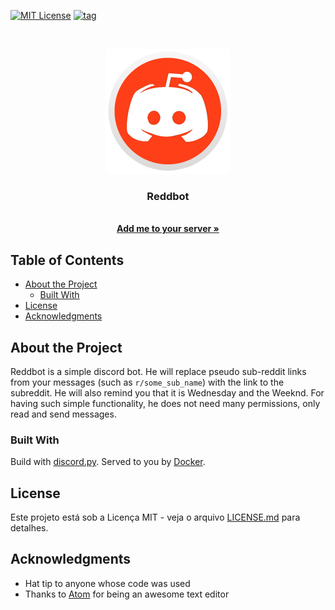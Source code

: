 [![MIT License](https://img.shields.io/github/license/LombardiDaniel/Reddbot.svg?style=for-the-badge&logo=LibreOffice&logoColor=white)](LICENSE.md)
[![tag](https://img.shields.io/github/v/release/LombardiDaniel/Reddbot?include_prereleases&style=for-the-badge)](https://github.com/LombardiDaniel/Reddbot/releases)


<br />
<p align="center">
  <a target="_blank" href="https://discord.com/oauth2/authorize?client_id=865960918243999784&permissions=3072&scope=bot">
    <img src="./LOGO.png" alt="LOGO" width="200" height="200">
  </a>

  <h3 align="center">Reddbot</h3>

  <p align="center">
    <br />
    <a target="_blank" href="https://discord.com/api/oauth2/authorize?client_id=865960918243999784&permissions=3072&scope=bot"><strong>Add me to your server »</strong></a>
  </p>
</p>


## Table of Contents

-   [About the Project](#about-the-project)
    -   [Built With](#build-with)
-   [License](#license)
-   [Acknowledgments](#acknowledgments)

## About the Project

Reddbot is a simple discord bot. He will replace pseudo sub-reddit links from your messages (such as `r/some_sub_name`) with the link to the subreddit. He will also remind you that it is Wednesday and the Weeknd. For having such simple functionality, he does not need many permissions, only read and send messages.

### Built With

Build with [discord.py](https://discordpy.readthedocs.io/en/latest/). Served to you by [Docker](https://www.docker.com).

## License

Este projeto está sob a Licença MIT - veja o arquivo [LICENSE.md](LICENSE.md) para detalhes.

## Acknowledgments

* Hat tip to anyone whose code was used
* Thanks to [Atom](https://atom.io/) for being an awesome text editor
